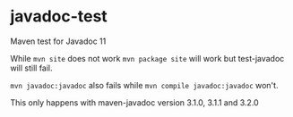 # javadoc-test
Maven test for Javadoc 11

While `mvn site` does not work `mvn package site` will work but test-javadoc will still fail.

`mvn javadoc:javadoc` also fails while `mvn compile javadoc:javadoc` won't.

This only happens with maven-javadoc version 3.1.0, 3.1.1 and 3.2.0
